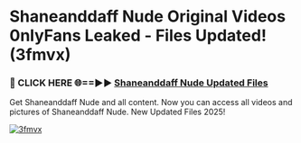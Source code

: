 # Shaneanddaff Nude Original Videos 0nlyFans Leaked - Files Updated! (3fmvx)

<h3>🔴 CLICK HERE 🌐==►► <a href="https://tinyurl.com/52m3yx9h" rel="nofollow">Shaneanddaff Nude Updated Files</a></h3>

Get Shaneanddaff Nude and all content. Now you can access all videos and pictures of Shaneanddaff Nude. New Updated Files 2025!

[![3fmvx](https://i.imgur.com/TnHtlc8.gif)](https://tinyurl.com/52m3yx9h)
